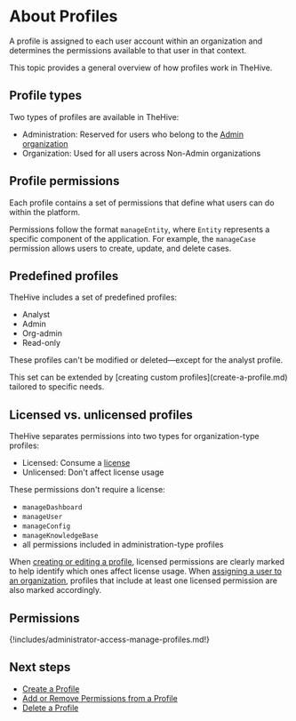 # About Profiles

A profile is assigned to each user account within an organization and determines the permissions available to that user in that context.

This topic provides a general overview of how profiles work in TheHive.

## Profile types

Two types of profiles are available in TheHive:

* Administration: Reserved for users who belong to the [Admin organization](../organizations/about-organizations.md#default-setup)
* Organization: Used for all users across Non-Admin organizations

## Profile permissions

Each profile contains a set of permissions that define what users can do within the platform.

Permissions follow the format `manageEntity`, where `Entity` represents a specific component of the application. For example, the `manageCase` permission allows users to create, update, and delete cases.

## Predefined profiles

TheHive includes a set of predefined profiles:

* Analyst
* Admin
* Org-admin
* Read-only

These profiles can't be modified or deleted—except for the analyst profile.

<!-- md:license Gold --> <!-- md:license Platinum --> This set can be extended by [creating custom profiles](create-a-profile.md) tailored to specific needs.

## Licensed vs. unlicensed profiles

<!-- md:version 5.4.3 -->

TheHive separates permissions into two types for organization-type profiles:

* Licensed: Consume a [license](../../installation/licenses/about-licenses.md)
* Unlicensed: Don't affect license usage

These permissions don't require a license:

* `manageDashboard`
* `manageUser`
* `manageConfig`
* `manageKnowledgeBase`
* all permissions included in administration-type profiles

When [creating or editing a profile](create-a-profile.md), licensed permissions are clearly marked to help identify which ones affect license usage. When [assigning a user to an organization](../../administration/organizations/add-remove-an-existing-user-account-from-an-organization.md), profiles that include at least one licensed permission are also marked accordingly.

## Permissions

{!includes/administrator-access-manage-profiles.md!}

<h2>Next steps</h2>

* [Create a Profile](create-a-profile.md)
* [Add or Remove Permissions from a Profile](add-remove-permissions-from-a-profile.md)
* [Delete a Profile](delete-a-profile.md)
